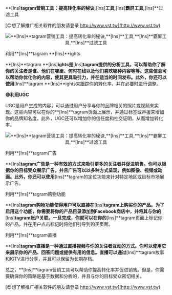 **[Ins]**tagram营销工具：提高转化率的秘诀,**[Ins]**工具,**[Ins]**霸屏工具,**[Ins]**过滤工具

[😍想了解推广相关软件的朋友请登录 http://www.vst.tw](http://www.vst.tw)

 <center><img src="https://vst.tw/MP4/tuiguang/png/0.png" alt="**[Ins]**tagram营销工具：提高转化率的秘诀,**[Ins]**工具,**[Ins]**霸屏工具,**[Ins]**过滤工具"></center>

利用**[Ins]**tagram **[Ins]**ights

**[Ins]**tagram **[Ins]**ights是**[Ins]**tagram提供的分析工具，可以帮助你了解你的关注者是谁、他们在哪里、何时在线以及他们喜欢哪种内容等等。这些信息可以帮助你优化你的内容，使其更具吸引力，并在适当的时间发布。此外，你还可以使用**[Ins]**tagram **[Ins]**ights来跟踪你的转化率，并在必要时进行调整。

**😄利用UGC**

UGC是用户生成的内容，可以通过用户分享与你的品牌相关的照片或视频来实现。这些内容可以在你的**[Ins]**tagram页面上展示，并通过标签或声援来增加你的品牌知名度。此外，UGC还可以增加你的信任度和社交证明，从而增加转化率。

 <center><img src="https://vst.tw/MP4/tuiguang/png/7.png" alt="**[Ins]**tagram营销工具：提高转化率的秘诀,**[Ins]**工具,**[Ins]**霸屏工具,**[Ins]**过滤工具"></center>

利用**[Ins]**tagram广告

**[Ins]**tagram广告是一种有效的方式来吸引更多的关注者并促进销售。你可以根据你的目标受众展示广告，并且广告可以以多种方式呈现，例如图像、视频或动画。此外，你还可以使用**[Ins]**tagram的定位功能来针对特定地区或目标市场展示广告。

利用**[Ins]**tagram购物功能

**[Ins]**tagram购物功能使得用户可以直接在**[Ins]**tagram上购买你的产品。为了启用这个功能，你需要将你的产品目录添加到Facebook商店中，并将其与你的**[Ins]**tagram账户关联。一旦完成，你就可以在你的**[Ins]**tagram页面上标记你的产品，并在用户点击标记时将他们引导到购买页面。

利用**[Ins]**tagram直播

**[Ins]**tagram直播是一种通过直播视频与你的关注者互动的方式。你可以使用它来展示你的产品、回答问题或提供有用的信息。直播可以通过**[Ins]**tagram故事和IGTV进行分享，并且可以保留为长期存档。

总之，**[Ins]**tagram营销工具可以帮助你提高转化率并促进销售。但是，你需要确保你的策略是基于数据和分析的，并且与你的目标受众密切相关。

[😍想了解推广相关软件的朋友请登录 http://www.vst.tw](http://www.vst.tw)



